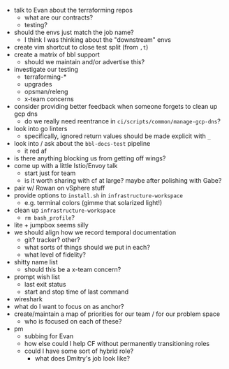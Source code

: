 - talk to Evan about the terraforming repos
  - what are our contracts?
  - testing?
- should the envs just match the job name?
  - I think I was thinking about the "downstream" envs
- create vim shortcut to close test split (from `,t`)
- create a matrix of bbl support
  - should we maintain and/or advertise this?
- investigate our testing
  - terraforming-\*
  - upgrades
  - opsman/releng
  - x-team concerns
- consider providing better feedback when someone forgets to clean up gcp dns
  - do we really need reentrance in `ci/scripts/common/manage-gcp-dns`?
- look into go linters
  - specifically, ignored return values should be made explicit with `_`
- look into / ask about the `bbl-docs-test` pipeline
  - it red af
- is there anything blocking us from getting off wings?
- come up with a little Istio/Envoy talk
  - start just for team
  - is it worth sharing with cf at large? maybe after polishing with Gabe?
- pair w/ Rowan on vSphere stuff
- provide options to `install.sh` in `infrastructure-workspace`
  - e.g. terminal colors (gimme that solarized light!)
- clean up `infrastructure-workspace`
  - `rm bash_profile`?
- lite + jumpbox seems silly
- we should align how we record temporal documentation
  - git? tracker? other?
  - what sorts of things should we put in each?
  - what level of fidelity?
- shitty name list
  - should this be a x-team concern?
- prompt wish list
  - last exit status
  - start and stop time of last command
- wireshark
- what do I want to focus on as anchor?
- create/maintain a map of priorities for our team / for our problem space
  - who is focused on each of these?
- pm
  - subbing for Evan
  - how else could I help CF without permanently transitioning roles
  - could I have some sort of hybrid role?
    - what does Dmitry's job look like?
